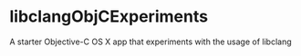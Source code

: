 # libclangObjCExperiments
A starter Objective-C OS X app that experiments with the usage of libclang
